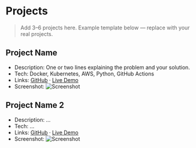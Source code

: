 # Projects

> Add 3–6 projects here. Example template below — replace with your real projects.

## Project Name
- Description: One or two lines explaining the problem and your solution.
- Tech: Docker, Kubernetes, AWS, Python, GitHub Actions
- Links: [GitHub](#) · [Live Demo](#)
- Screenshot: ![Screenshot](#)

## Project Name 2
- Description: ...
- Tech: ...
- Links: [GitHub](#) · [Live Demo](#)
- Screenshot: ![Screenshot](#)
